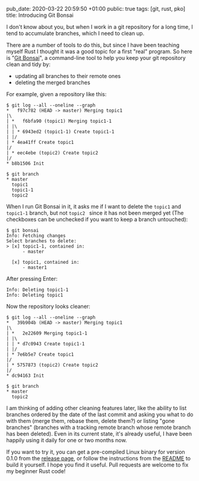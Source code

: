 pub_date: 2020-03-22 20:59:50 +01:00
public: true
tags: [git, rust, pko]
title: Introducing Git Bonsai

I don't know about you, but when I work in a git repository for a long time, I tend to accumulate branches, which I need to clean up.

There are a number of tools to do this, but since I have been teaching myself Rust I thought it was a good topic for a first "real" program. So here is "[Git Bonsai][git-bonsai]", a command-line tool to help you keep your git repository clean and tidy by:

- updating all branches to their remote ones
- deleting the merged branches

[git-bonsai]: https://github.com/agateau/git-bonsai

For example, given a repository like this:

	$ git log --all --oneline --graph
	*   f97c782 (HEAD -> master) Merging topic1
	|\  
	| *   f6bfa90 (topic1) Merging topic1-1
	| |\  
	| | * 6943ed2 (topic1-1) Create topic1-1
	| |/  
	| * 4ea41ff Create topic1
	|/  
	| * eec4ebe (topic2) Create topic2
	|/  
	* b8b1506 Init
	
	$ git branch
	* master
	  topic1
	  topic1-1
	  topic2

<!-- break -->

When I run Git Bonsai in it, it asks me if I want to delete the `topic1` and `topic1-1` branch, but not `topic2 ` since it has not been merged yet (The checkboxes can be unchecked if you want to keep a branch untouched):

	$ git bonsai
	Info: Fetching changes
	Select branches to delete:
	> [x] topic1-1, contained in:
	      - master 
	
	  [x] topic1, contained in:
	      - master1

After pressing Enter:

	Info: Deleting topic1-1
	Info: Deleting topic1

Now the repository looks cleaner:

	$ git log --all --oneline --graph
	*   39b904b (HEAD -> master) Merging topic1
	|\  
	| *   2e22609 Merging topic1-1
	| |\  
	| | * d7c0943 Create topic1-1
	| |/  
	| * 7e6b5e7 Create topic1
	|/  
	| * 5757873 (topic2) Create topic2
	|/  
	* dc94163 Init
	
	$ git branch
	* master
	  topic2

I am thinking of adding other cleaning features later, like the ability to list branches ordered by the date of the last commit and asking you what to do with them (merge them, rebase them, delete them?) or listing "gone branches" (branches with a tracking remote branch whose remote branch has been deleted). Even in its current state, it's already useful, I have been happily using it daily for one or two months now.

If you want to try it, you can get a pre-compiled Linux binary for version 0.1.0 from the [release page](https://github.com/agateau/git-bonsai/releases/0.1.0), or follow the instructions from the [README](https://github.com/agateau/git-bonsai) to build it yourself. I hope you find it useful. Pull requests are welcome to fix my beginner Rust code!